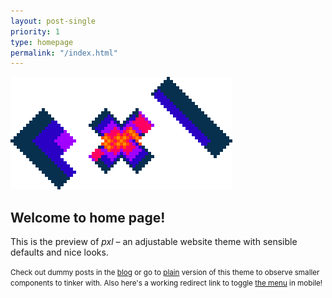 ```yaml
---
layout: post-single
priority: 1
type: homepage
permalink: "/index.html"
---
```

![Pixelated logo with flashy written letters 'pxl'.](/static/asset/logo.gif)
## Welcome to home page!

This is the preview of *pxl* – an adjustable website theme with sensible defaults and nice looks.

<small>Check out dummy posts in the [blog](/blog) or go to [plain](/plain) version of this theme to observe smaller components to tinker with. Also here's a working redirect link to toggle [<label for=toggleNav-000 onclick>the menu</label>](#!) in mobile!</small>

